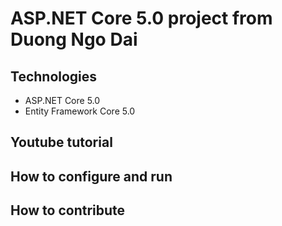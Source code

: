 # ASP.NET Core 5.0 project from Duong Ngo Dai
## Technologies
- ASP.NET Core 5.0
- Entity Framework Core 5.0
## Youtube tutorial
## How to configure and run
## How to contribute